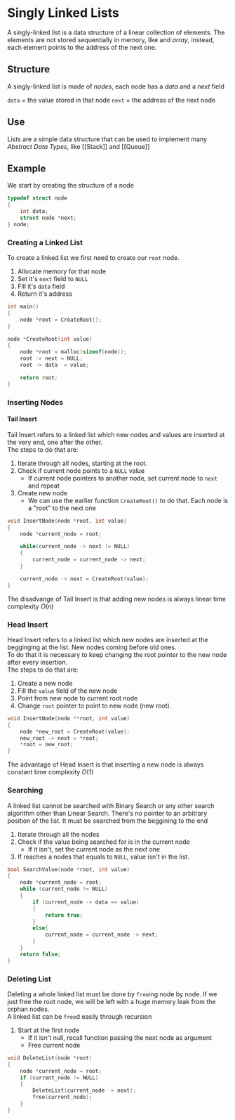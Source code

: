 # Singly Linked Lists
A singly-linked list is a data structure of a linear collection of elements. The elements are not stored sequentially in memory, like and *array*, instead, each element points to the address of the next one.

## Structure
A singly-linked list is made of *nodes*, each node has a *data* and a *next* field  

`data` = the value stored in that node
`next` =  the address of the next node

## Use
Lists are a simple data structure that can be used to implement many *Abstract Data Types*, like [[Stack]] and [[Queue]]

## Example
We start by creating the structure of a node

```c
typedef struct node
{
    int data;
    struct node *next;
} node;
```

### Creating a Linked List
To create a linked list we first need to create our `root` node.

1. Allocate memory for that node
2. Set it's `next` field to `NULL`
3. Fill it's `data` field
4. Return it's address

```c
int main()
{
    node *root = CreateRoot();
}

node *CreateRoot(int value)
{
    node *root = malloc(sizeof(node));
    root -> next = NULL;
    root -> data  = value;

    return root;
}
```

### Inserting Nodes
#### Tail Insert
Tail Insert refers to a linked list which new nodes and values are inserted at the very end, one after the other.  
The steps to do that are:
1. Iterate through all nodes, starting at the root. 
2. Check if current node points to a `NULL` value
    - If current node pointers to another node, set current node to `next` and repeat
3. Create new node
    - We can use the earlier function `CreateRoot()` to do that. Each node is a "root" to the next one

```c
void InsertNode(node *root, int value)
{
    node *current_node = root;

    while(current_node -> next != NULL)
    {
        current_node = current_node -> next;
    }

    current_node -> next = CreateRoot(value);
}
```

The disadvange of Tail Insert is that adding new nodes is always linear time complexity $O(n)$

### Head Insert
Head Insert refers to a linked list which new nodes are inserted at the begginging at the list. New nodes coming before old ones.  
To do that it is necessary to keep changing the root pointer to the new node after every insertion.  
The steps to do that are:
1. Create a new node
2. Fill the `value` field of the new node
3. Point from new node to current root node
4. Change `root` pointer to point to new node (new root).

```c
void InsertNode(node **root, int value)
{
    node *new_root = CreateRoot(value);
    new_root -> next = *root;
    *root = new_root;
}
```
The advantage of Head Insert is that inserting a new node is always constant time complexity $O(1)$ 

### Searching
A linked list cannot be searched with Binary Search or any other search algorithm other than Linear Search. There's no pointer to an arbitrary position of the list. It must be searched from the beggining to the end

1. Iterate through all the nodes
2. Check if the value being searched for is in the current node
    - If it isn't, set the current node as the next one
3. If reaches a nodes that equals to `NULL`, value isn't in the list.


```c
bool SearchValue(node *root, int value)
{
    node *current_node = root;
    while (current_node != NULL)
    {
        if (current_node -> data == value)
        {
            return true;
        }
        else{
            current_node = current_node -> next;
        }
    }
    return false;
}
```

### Deleting List
Deleting a whole linked list must be done by `free`ing node by node. If we just free the root node, we will be left with a huge memory leak from the orphan nodes.  
A linked list can be `free`d easily through recursion

1. Start at the first node
    - If it isn't null, recall function passing the next node as argument
    - Free current node

```c
void DeleteList(node *root)
{
    node *current_node = root;
    if (current_node != NULL)
    {
        DeleteList(current_node -> next);
        free(current_node);
    }
}
```
